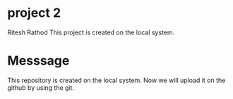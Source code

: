 # project 2
Ritesh Rathod
This project is created on the local system.


# Messsage
This repository is created on the local system.
Now we will upload it on the github by using the git.
